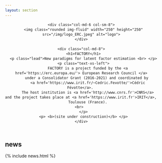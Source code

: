 ```yaml
---
layout: section
---
```

<header>
  <!-- <div class="row flex-items-xs-center text-xs-center"> -->
  <div class="row text-xs-center">
	  
    <div class="col-md-6 col-sm-8">
      <img class="rounded img-fluid" width="250" height="250" src="/img/logo_ERC.jpeg" alt="logo">
    </div>
    
    <div class="col-md-8">
      <h1>FACTORY</h1>
      <p class="lead">New paradigms for latent factor estimation <br> </p>
      <p class="text-xs-left">
		  FACTORY is a project funded by the <a href='https://erc.europa.eu/'> European Research Council </a>
		  under a Consolidator Grant (2016-2021) and coordinated by 
		  <a href='https://www.irit.fr/~Cedric.Fevotte/'>Cédric Févotte</a>. 
		  The host institution is <a href='http://www.cnrs.fr'>CNRS</a> and the project takes place at <a href='https://www.irit.fr'>IRIT</a>, 
		  Toulouse (France).
		  <br>		  
	  </p>
	  <p> <b>(site under construction)</b> </p>
    </div>
    
  </div>
</header>

<section id="news" class="container">
<div class="row text-xs-center">
  <div class="col-xs">
    <h1>news</h1>
  </div>
</div>
{% include news.html %}
</section>
